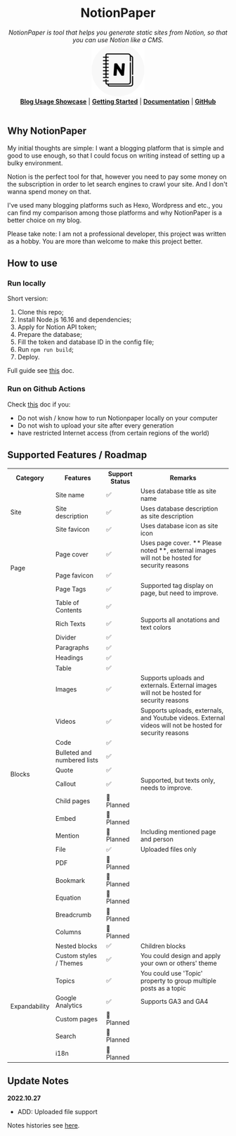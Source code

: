 <h1 align="center">NotionPaper</h1>
<p align="center">
  <i>NotionPaper is tool that helps you generate static sites from Notion, so that you can use Notion like a CMS.</i>
   <br/>
  <img width="120" src="./logo.png" />
  <br/>
  <b><a href="https://prelude.cc/">Blog Usage Showcase</a></b> | <b><a href="https://docs.notionpaper.cc/post/6262938e-86d0-4214-af03-63078eb01ce3/">Getting Started</a></b> | <b><a href="https://docs.notionpaper.cc/">Documentation</a></b> | <b><a href="https://github.com/imyangmo/notionpaper">GitHub</a></b>
  <br/><br/>
</p>


## Why NotionPaper
My initial thoughts are simple: I want a blogging platform that is simple and good to use enough, so that I could focus on writing instead of setting up a bulky environment. 

Notion is the perfect tool for that, however you need to pay some money on the subscription in order to let search engines to crawl your site. And I don't wanna spend money on that.

I've used many blogging platforms such as Hexo, Wordpress and etc., you can find my comparison among those platforms and why NotionPaper is a better choice on my blog.

Please take note: 
I am not a professional developer, this project was written as a hobby.
You are more than welcome to make this project better.


## How to use
### Run locally
Short version:
1. Clone this repo;
2. Install Node.js 16.16 and dependencies;
3. Apply for Notion API token;
4. Prepare the database;
5. Fill the token and database ID in the config file;
6. Run `npm run build`;
7. Deploy.

Full guide see [this](https://docs.notionpaper.cc/post/6262938e-86d0-4214-af03-63078eb01ce3/) doc.

### Run on Github Actions
Check [this](https://docs.notionpaper.cc/post/f5f1a4b4-6dbe-4e03-a22d-6f33c130d84e/) doc if you:
- Do not wish / know how to run Notionpaper locally on your computer
- Do not wish to upload your site after every generation
- have restricted Internet access (from certain regions of the world)

## Supported Features / Roadmap
<table>
    <tr>
        <th>Category</th>
        <th>Features</th>
        <th>Support Status</th>
        <th>Remarks</th>
    </tr>

<tr>
    <td rowspan="3">Site</td>
    <td>Site name</td>
    <td>✅</td>
    <td>Uses database title as site name</td>
</tr>
    <tr>
        <td>Site description</td>
        <td>✅</td>
        <td>Uses database description as site description</td>
    </tr>
    <tr>
        <td>Site favicon</td>
        <td>✅</td>
        <td>Uses database icon as site icon</td>
    </tr>

<tr>
    <td rowspan="3">Page</td>
    <td>Page cover</td>
    <td>✅</td>
    <td>Uses page cover. ** Please noted **, external images will not be hosted for security reasons</td>
</tr>
    <tr>
        <td>Page favicon</td>
        <td>✅</td>
        <td></td>
    </tr>
    <tr>
        <td>Page Tags</td>
        <td>✅</td>
        <td>Supported tag display on page, but need to improve.</td>
    </tr>

<tr>
    <td rowspan="22">Blocks</td>
    <td>Table of Contents</td>
    <td>✅</td>
    <td></td>
</tr>
    <tr>
        <td>Rich Texts</td>
        <td>✅</td>
        <td>Supports all anotations and text colors</td>
    </tr>
    <tr>
        <td>Divider</td>
        <td>✅</td>
        <td></td>
    </tr>
    <tr>
        <td>Paragraphs</td>
        <td>✅</td>
        <td></td>
    </tr>
    <tr>
        <td>Headings</td>
        <td>✅</td>
        <td></td>
    </tr>
    <tr>
        <td>Table</td>
        <td>✅</td>
        <td></td>
    </tr>
    <tr>
        <td>Images</td>
        <td>✅</td>
        <td>Supports uploads and externals. External images will not be hosted for security reasons</td>
    </tr>   
    <tr>
        <td>Videos</td>
        <td>✅</td>
        <td>Supports uploads, externals, and Youtube videos. External videos will not be hosted for security reasons</td>
    </tr> 
    <tr>
        <td>Code</td>
        <td>✅</td>
        <td></td>
    </tr> 
    <tr>
        <td>Bulleted and numbered lists</td>
        <td>✅</td>
        <td></td>
    </tr> 
    <tr>
        <td>Quote</td>
        <td>✅</td>
        <td></td>
    </tr> 
    <tr>
        <td>Callout</td>
        <td>✅</td>
        <td>Supported, but texts only, needs to improve.</td>
    </tr> 
    <tr>
        <td>Child pages</td>
        <td>📅 Planned</td>
        <td></td>
    </tr> 
    <tr>
        <td>Embed</td>
        <td>📅 Planned</td>
        <td></td>
    </tr> 
    <tr>
        <td>Mention</td>
        <td>📅 Planned</td>
        <td>Including mentioned page and person</td>
    </tr> 
    <tr>
        <td>File</td>
        <td>✅</td>
        <td>Uploaded files only</td>
    </tr> 
    <tr>
        <td>PDF</td>
        <td>📅 Planned</td>
        <td></td>
    </tr> 
    <tr>
        <td>Bookmark</td>
        <td>📅 Planned</td>
        <td></td>
    </tr> 
    <tr>
        <td>Equation</td>
        <td>📅 Planned</td>
        <td></td>
    </tr> 
    <tr>
        <td>Breadcrumb</td>
        <td>📅 Planned</td>
        <td></td>
    </tr> 
    <tr>
        <td>Columns</td>
        <td>📅 Planned</td>
        <td></td>
    </tr> 
    <tr>
        <td>Nested blocks</td>
        <td>✅</td>
        <td>Children blocks</td>
    </tr> 
<tr>
    <td rowspan="6">Expandability</td>
    <td>Custom styles / Themes</td>
    <td>✅</td>
    <td>You could design and apply your own or others' theme</td>
</tr>
    <tr>
        <td>Topics</td>
        <td>✅</td>
        <td>You could use 'Topic' property to group multiple posts as a topic</td>
    </tr>
    <tr>
        <td>Google Analytics</td>
        <td>✅</td>
        <td>Supports GA3 and GA4</td>
    </tr>
    <tr>
        <td>Custom pages</td>
        <td>📅 Planned</td>
        <td></td>
    </tr>
    <tr>
        <td>Search</td>
        <td>📅 Planned</td>
        <td></td>
    </tr>
    <tr>
        <td>i18n</td>
        <td>📅 Planned</td>
        <td></td>
    </tr>
</table>



## Update Notes

**2022.10.27**
 - ADD: Uploaded file support

Notes histories see [here](./UpdateNotes.md).